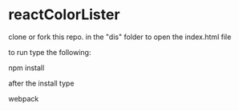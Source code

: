 # reactColorLister

clone or fork this repo.
in the "dis" folder to open the index.html file

to run type the following:

npm install
   
after the install type
 
webpack

